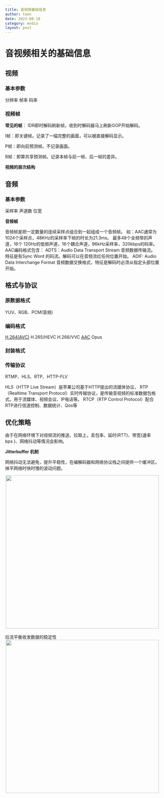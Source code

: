 ```yaml
---
title: 音视频基础信息
author: teen
date: 2023-08-10
category: media
layout: post
---
```


# 音视频相关的基础信息

## 视频

### 基本参数

分辨率
帧率
码率

### **视频帧**


**常见的帧**：
IDR即时解码刷新帧，收到时解码器马上刷新GOP开始解码。

I帧：即关键帧。记录了一幅完整的画面，可以被直接解码显示。

P帧：即向前预测帧。不记录画面。

B帧：即算共享预测帧。记录本帧与前一帧、后一帧的差异。

**视频的层次结构**



## 音频

### 基本参数

采样率
声道数
位宽

**音频帧**

音频帧是把一定数量的连续采样点组合到一起组成一个音频帧。
如：AAC通常为1024个采样点，48KHz的采样率下帧的时长为21.3ms。
最多48个全频带的声道，16个 120Hz的低频声道，16个耦合声道，96kHz采样率，320kbps的码率。
AAC编码格式包含：
ADTS：Audio Data Transport Stream 音频数据传输流。特征是有Sync Word 的码流。解码可以在音频流红任何位置开始。
ADIF: Audio Data Interchange Format 音频数据交换格式，特征是解码时必须从指定头部位置开始。

## 格式与协议

### 原数据格式
YUV、RGB、PCM(音频)

### 编码格式
[H.264(AVC)](./h264.md)
H.265/HEVC
H.266/VVC
[AAC](./aac.md)
Opus

### 封装格式

### 传输协议
RTMP、HLS、RTP、HTTP-FLV

HLS（HTTP Live Stream）是苹果公司基于HTTP提出的流媒体协议，
RTP（Realtime Transport Protocol）实时传输协议，是传输音视频的标准数据包格式。用于流媒体、视频会议、IP电话等。
RTCP（RTP Control Protocol）配合RTP进行信道控制、数据统计、Qos等

## 优化策略

由于在网络环境下对视频流的推送、拉取上，丢包率、延时(RTT)、带宽(速率 bps )、网络抖动等情况会影响。

**Jitterbuffer 机制**

网络抖动无法避免，提升平稳性，在编解码器和网络协议栈之间提供一个缓冲区。抹平网络时快时慢的波动问题。
<div align="center"><img src="../../assets/img/media/network-shake.png" width="500px"></div>
<br />
拉流平衡收发数据的稳定性
<div align="center"><img src="../../assets/img/media/pull-network-shake.png" width="500px"></div>

